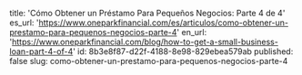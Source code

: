 title: 'Cómo Obtener un Préstamo Para Pequeños Negocios: Parte 4 de 4'
es_url: 'https://www.oneparkfinancial.com/es/articulos/como-obtener-un-prestamo-para-pequenos-negocios-parte-4'
en_url: 'https://www.oneparkfinancial.com/blog/how-to-get-a-small-business-loan-part-4-of-4'
id: 8b3e8f87-d22f-4188-8e98-829ebea579ab
published: false
slug: como-obtener-un-prestamo-para-pequenos-negocios-parte-4
